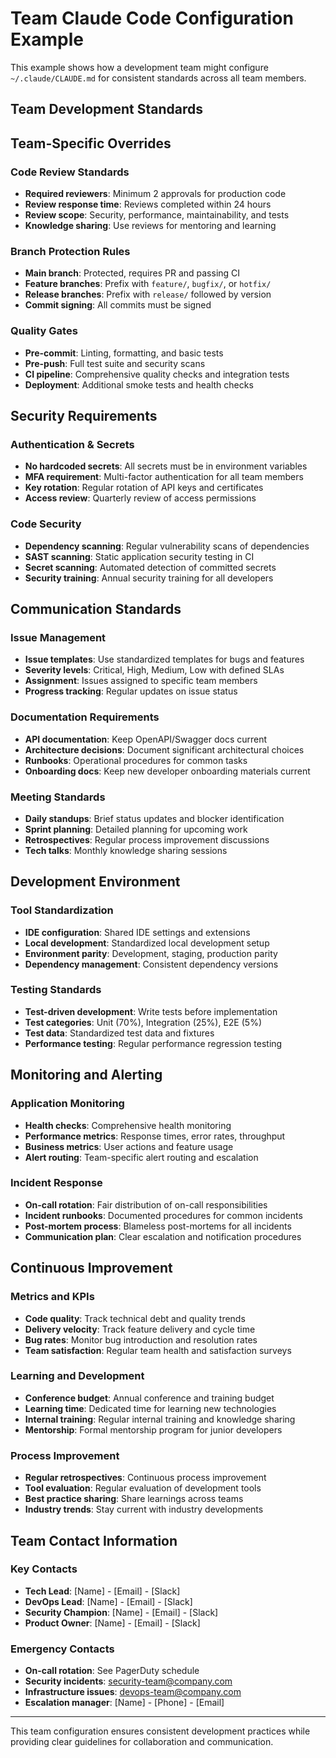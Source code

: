 # Team Claude Code Configuration Example

This example shows how a development team might configure `~/.claude/CLAUDE.md` for consistent standards across all team members.

## Team Development Standards

<!-- Import: modules/global/environment-management.md -->
<!-- Import: modules/global/git-workflow.md -->
<!-- Import: modules/global/code-quality.md -->
<!-- Import: modules/global/security-practices.md -->

## Team-Specific Overrides

### Code Review Standards
- **Required reviewers**: Minimum 2 approvals for production code
- **Review response time**: Reviews completed within 24 hours
- **Review scope**: Security, performance, maintainability, and tests
- **Knowledge sharing**: Use reviews for mentoring and learning

### Branch Protection Rules
- **Main branch**: Protected, requires PR and passing CI
- **Feature branches**: Prefix with `feature/`, `bugfix/`, or `hotfix/`
- **Release branches**: Prefix with `release/` followed by version
- **Commit signing**: All commits must be signed

### Quality Gates
- **Pre-commit**: Linting, formatting, and basic tests
- **Pre-push**: Full test suite and security scans
- **CI pipeline**: Comprehensive quality checks and integration tests
- **Deployment**: Additional smoke tests and health checks

## Security Requirements

### Authentication & Secrets
- **No hardcoded secrets**: All secrets must be in environment variables
- **MFA requirement**: Multi-factor authentication for all team members
- **Key rotation**: Regular rotation of API keys and certificates
- **Access review**: Quarterly review of access permissions

### Code Security
- **Dependency scanning**: Regular vulnerability scans of dependencies
- **SAST scanning**: Static application security testing in CI
- **Secret scanning**: Automated detection of committed secrets
- **Security training**: Annual security training for all developers

## Communication Standards

### Issue Management
- **Issue templates**: Use standardized templates for bugs and features
- **Severity levels**: Critical, High, Medium, Low with defined SLAs
- **Assignment**: Issues assigned to specific team members
- **Progress tracking**: Regular updates on issue status

### Documentation Requirements
- **API documentation**: Keep OpenAPI/Swagger docs current
- **Architecture decisions**: Document significant architectural choices
- **Runbooks**: Operational procedures for common tasks
- **Onboarding docs**: Keep new developer onboarding materials current

### Meeting Standards
- **Daily standups**: Brief status updates and blocker identification
- **Sprint planning**: Detailed planning for upcoming work
- **Retrospectives**: Regular process improvement discussions
- **Tech talks**: Monthly knowledge sharing sessions

## Development Environment

### Tool Standardization
- **IDE configuration**: Shared IDE settings and extensions
- **Local development**: Standardized local development setup
- **Environment parity**: Development, staging, production parity
- **Dependency management**: Consistent dependency versions

### Testing Standards
- **Test-driven development**: Write tests before implementation
- **Test categories**: Unit (70%), Integration (25%), E2E (5%)
- **Test data**: Standardized test data and fixtures
- **Performance testing**: Regular performance regression testing

## Monitoring and Alerting

### Application Monitoring
- **Health checks**: Comprehensive health monitoring
- **Performance metrics**: Response times, error rates, throughput
- **Business metrics**: User actions and feature usage
- **Alert routing**: Team-specific alert routing and escalation

### Incident Response
- **On-call rotation**: Fair distribution of on-call responsibilities
- **Incident runbooks**: Documented procedures for common incidents
- **Post-mortem process**: Blameless post-mortems for all incidents
- **Communication plan**: Clear escalation and notification procedures

## Continuous Improvement

### Metrics and KPIs
- **Code quality**: Track technical debt and quality trends
- **Delivery velocity**: Track feature delivery and cycle time
- **Bug rates**: Monitor bug introduction and resolution rates
- **Team satisfaction**: Regular team health and satisfaction surveys

### Learning and Development
- **Conference budget**: Annual conference and training budget
- **Learning time**: Dedicated time for learning new technologies
- **Internal training**: Regular internal training and knowledge sharing
- **Mentorship**: Formal mentorship program for junior developers

### Process Improvement
- **Regular retrospectives**: Continuous process improvement
- **Tool evaluation**: Regular evaluation of development tools
- **Best practice sharing**: Share learnings across teams
- **Industry trends**: Stay current with industry developments

## Team Contact Information

### Key Contacts
- **Tech Lead**: [Name] - [Email] - [Slack]
- **DevOps Lead**: [Name] - [Email] - [Slack]
- **Security Champion**: [Name] - [Email] - [Slack]
- **Product Owner**: [Name] - [Email] - [Slack]

### Emergency Contacts
- **On-call rotation**: See PagerDuty schedule
- **Security incidents**: security-team@company.com
- **Infrastructure issues**: devops-team@company.com
- **Escalation manager**: [Name] - [Phone] - [Email]

---

This team configuration ensures consistent development practices while providing clear guidelines for collaboration and communication.